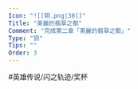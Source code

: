 ```yaml
---
Icon: "![[铜.png|30]]"
Title: "美麗的翡翠之都"
Comment: "完成第二章「美麗的翡翠之都」"
Type: "铜"
Tips: ""
Order: 3
---
```


#英雄传说/闪之轨迹/奖杯 
